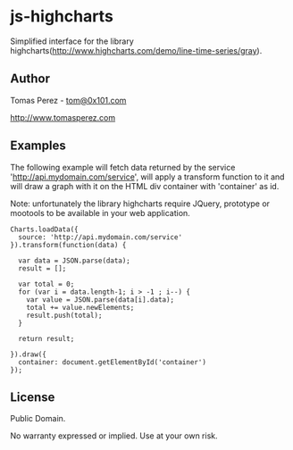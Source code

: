 js-highcharts
=============
Simplified interface for the library highcharts(http://www.highcharts.com/demo/line-time-series/gray).

Author
----------
Tomas Perez - tom@0x101.com

http://www.tomasperez.com

Examples
----------

The following example will fetch data returned by the service 'http://api.mydomain.com/service',
will apply a transform function to it and will draw a graph with it on the HTML div container with
'container' as id.

Note: unfortunately the library highcharts require JQuery, prototype or mootools to be
available in your web application.

	Charts.loadData({
	  source: 'http://api.mydomain.com/service'
	}).transform(function(data) {

	  var data = JSON.parse(data);
	  result = [];

	  var total = 0;
	  for (var i = data.length-1; i > -1 ; i--) {
	    var value = JSON.parse(data[i].data);
	    total += value.newElements;
	    result.push(total);
	  }

	  return result;

	}).draw({
	  container: document.getElementById('container')
	});


License
-----------
Public Domain.

No warranty expressed or implied. Use at your own risk.
